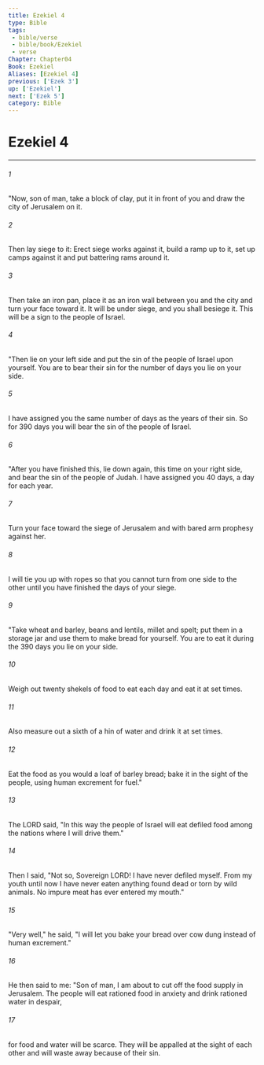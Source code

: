 ```yaml
---
title: Ezekiel 4
type: Bible
tags:
 - bible/verse
 - bible/book/Ezekiel
 - verse
Chapter: Chapter04
Book: Ezekiel
Aliases: [Ezekiel 4]
previous: ['Ezek 3']
up: ['Ezekiel']
next: ['Ezek 5']
category: Bible
---
```

# Ezekiel 4

***


###### 1 
"Now, son of man, take a block of clay, put it in front of you and draw the city of Jerusalem on it. 

###### 2 
Then lay siege to it: Erect siege works against it, build a ramp up to it, set up camps against it and put battering rams around it. 

###### 3 
Then take an iron pan, place it as an iron wall between you and the city and turn your face toward it. It will be under siege, and you shall besiege it. This will be a sign to the people of Israel. 

###### 4 
"Then lie on your left side and put the sin of the people of Israel upon yourself. You are to bear their sin for the number of days you lie on your side. 

###### 5 
I have assigned you the same number of days as the years of their sin. So for 390 days you will bear the sin of the people of Israel. 

###### 6 
"After you have finished this, lie down again, this time on your right side, and bear the sin of the people of Judah. I have assigned you 40 days, a day for each year. 

###### 7 
Turn your face toward the siege of Jerusalem and with bared arm prophesy against her. 

###### 8 
I will tie you up with ropes so that you cannot turn from one side to the other until you have finished the days of your siege. 

###### 9 
"Take wheat and barley, beans and lentils, millet and spelt; put them in a storage jar and use them to make bread for yourself. You are to eat it during the 390 days you lie on your side. 

###### 10 
Weigh out twenty shekels of food to eat each day and eat it at set times. 

###### 11 
Also measure out a sixth of a hin of water and drink it at set times. 

###### 12 
Eat the food as you would a loaf of barley bread; bake it in the sight of the people, using human excrement for fuel." 

###### 13 
The LORD said, "In this way the people of Israel will eat defiled food among the nations where I will drive them." 

###### 14 
Then I said, "Not so, Sovereign LORD! I have never defiled myself. From my youth until now I have never eaten anything found dead or torn by wild animals. No impure meat has ever entered my mouth." 

###### 15 
"Very well," he said, "I will let you bake your bread over cow dung instead of human excrement." 

###### 16 
He then said to me: "Son of man, I am about to cut off the food supply in Jerusalem. The people will eat rationed food in anxiety and drink rationed water in despair, 

###### 17 
for food and water will be scarce. They will be appalled at the sight of each other and will waste away because of their sin. 
